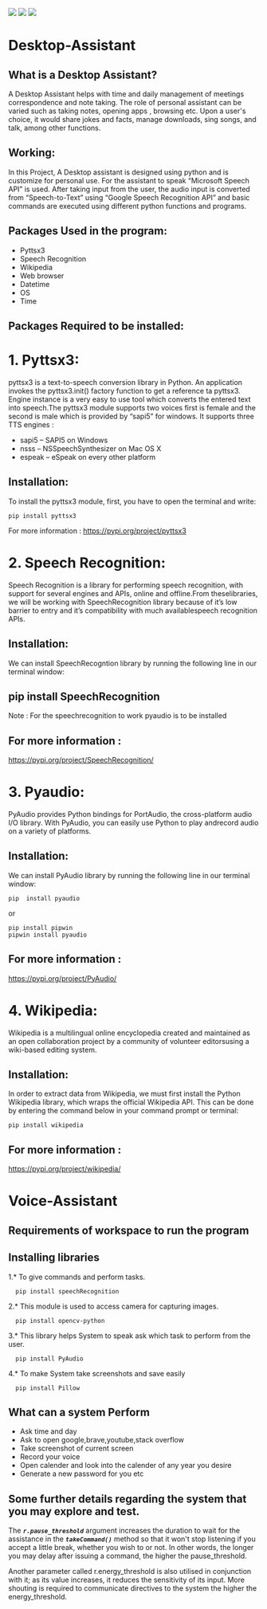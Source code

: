 <p align="left">

<img src="https://img.shields.io/badge/Python-3.x-blue.svg?logo=python&logoColor=white">
<img src="https://img.shields.io/badge/Apache-2.0-green.svg?logo=Apache&logoColor=white">
<img src="https://img.shields.io/badge/speech-recorgination-green.svg?logo=&logoColor=white">



</p>

# Desktop-Assistant


## What is a Desktop Assistant?
A Desktop Assistant helps with time and daily management of meetings correspondence and note taking. The role of personal assistant can be varied such as taking notes, opening apps , browsing etc. Upon a user's choice, it would share jokes and facts, manage downloads, sing songs, and talk, among other functions.

 

## Working:
In this Project, A Desktop assistant is designed using python and is customize for personal use. For the assistant to speak “Microsoft Speech API” is used. After taking input from the user, the audio input is converted from “Speech-to-Text” using “Google Speech Recognition API” and basic commands are executed using different python functions and programs.

 

## Packages Used in the program:
- Pyttsx3
- Speech Recognition
- Wikipedia
- Web browser
- Datetime
- OS
- Time
   

## ****Packages Required to be installed:****

# 1. Pyttsx3:
pyttsx3 is a text-to-speech conversion library in Python. An application invokes the pyttsx3.init() factory function to get a reference ta pyttsx3. Engine instance is a very easy to use tool which converts the entered text into speech.The pyttsx3 module supports two voices first is female and the second is male which is provided by “sapi5” for windows.
It supports three TTS engines :

- sapi5 – SAPI5 on Windows
- nsss – NSSpeechSynthesizer on Mac OS X
- espeak – eSpeak on every other platform

## Installation:
To install the pyttsx3 module, first, you have to open the terminal and write:

    pip install pyttsx3
For more information :
https://pypi.org/project/pyttsx3

# 2. Speech Recognition:

Speech Recognition is a library for performing speech recognition, with support for several engines and APIs, online and offline.From theselibraries, we will be working with SpeechRecognition library because of it’s low barrier to entry and it’s compatibility with much availablespeech recognition APIs.

## Installation:
We can install SpeechRecogntion library by running the following line in our terminal window:

## pip install SpeechRecognition
Note : For the speechrecognition to work pyaudio is to be installed

## For more information :
https://pypi.org/project/SpeechRecognition/

# 3. Pyaudio:
PyAudio provides Python bindings for PortAudio, the cross-platform audio I/O library. With PyAudio, you can easily use Python to play andrecord audio on a variety of platforms.

## Installation:
We can install PyAudio library by running the following line in our terminal window:
    
    pip  install pyaudio 
or

    pip install pipwin
    pipwin install pyaudio

## For more information :

https://pypi.org/project/PyAudio/

# 4. Wikipedia:
Wikipedia is a multilingual online encyclopedia created and maintained as an open collaboration project by a community of volunteer editorsusing a wiki-based editing system.

## Installation:
In order to extract data from Wikipedia, we must first install the Python Wikipedia library, which wraps the official Wikipedia API. This can be done by entering the command below in your command prompt or terminal:

    pip install wikipedia
## For more information :
https://pypi.org/project/wikipedia/


# Voice-Assistant

## Requirements of workspace to run the program

## Installing libraries

1.* To give commands and perform tasks.
  
      pip install speechRecognition 

 2.* This module is used to access camera for capturing images.

      pip install opencv-python 
3.* This library helps System to speak ask which task to perform from the user.

      pip install PyAudio 
4.* To make System take screenshots and save easily

      pip install Pillow

## What can a system Perform

- Ask time and day
- Ask to open google,brave,youtube,stack overflow
- Take screenshot of current screen
- Record your voice
- Open calender and look into the calender of any year you desire
- Generate a new password for you
  etc

## Some further details regarding the system that you may explore and test.

The  <code>_**r.pause_threshold**_</code>  argument increases the duration to wait for the assistance in the  <code>_**takeCommand()**_</code>  method so that it won't stop listening if you accept a little break, whether you wish to or not. In other words, the longer you may delay after issuing a command, the higher the pause_threshold.

Another parameter called r.energy_threshold is also utilised in conjunction with it; as its value increases, it reduces the sensitivity of its input. More shouting is required to communicate directives to the system the higher the energy_threshold.
